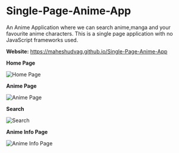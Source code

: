# Single-Page-Anime-App
An Anime Application where we can search anime,manga and your favourite anime characters. This is a single page application with no JavaScript frameworks used. 

**Website:** https://maheshudvag.github.io/Single-Page-Anime-App

**Home Page**

![Home Page](https://maheshudvag.github.io/Single-Page-Anime-App/public/repo-images/home-page.png)

**Anime Page**

![Anime Page](https://maheshudvag.github.io/Single-Page-Anime-App/public/repo-images/anime-list.png)


**Search**

![Search](https://maheshudvag.github.io/Single-Page-Anime-App/public/repo-images/search.png)

**Anime Info Page**

![Anime Info Page](https://maheshudvag.github.io/Single-Page-Anime-App/public/repo-images/anime-info.png)

